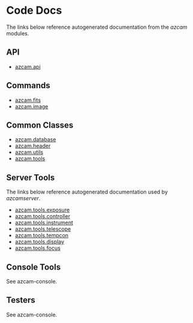 # Code Docs

The links below reference autogenerated documentation from the *azcam* modules.

## API
  - [azcam.api](autocode/api.md)

## Commands
  - [azcam.fits](autocode/azcam_fits.md)
  - [azcam.image](autocode/azcam_image.md)
  
## Common Classes
  - [azcam.database](autocode/azcam_database.md)
  - [azcam.header](autocode/azcam_header.md)
  - [azcam.utils](autocode/azcam_utils.md)
  - [azcam.tools](autocode/azcam_tools.md)

## Server Tools

The links below reference autogenerated documentation used by *azcamserver*.

  - [azcam.tools.exposure](autocode/exposure.md)
  - [azcam.tools.controller](autocode/controller.md)
  - [azcam.tools.instrument](autocode/instrument.md)
  - [azcam.tools.telescope](autocode/telescope.md)
  - [azcam.tools.tempcon](autocode/tempcon.md)
  - [azcam.tools.display](autocode/display.md)
  - [azcam.tools.focus](autocode/focus_server.md)

## Console Tools

See azcam-console.

## Testers

See azcam-console.
